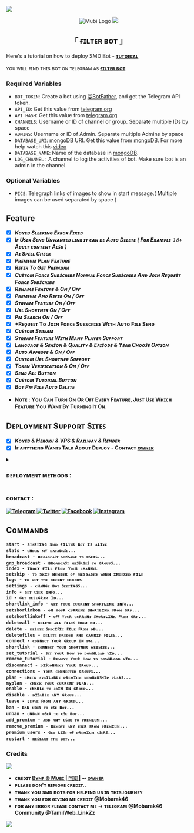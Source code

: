 <img src="https://user-images.githubusercontent.com/73097560/115834477-dbab4500-a447-11eb-908a-139a6edaec5c.gif">


<p align="center">
  <img src="https://graph.org/file/5ffb3d8629fdba68be596-0221099cf5691bcc52.jpg" alt="Mubi Logo">


<img src="https://user-images.githubusercontent.com/73097560/115834477-dbab4500-a447-11eb-908a-139a6edaec5c.gif">
  
</p>
<h2 align="center">
  「 ғɪʟᴛᴇʀ ʙᴏᴛ 」
</h2>

Here's a tutorial on how to deploy SMD Bot - <b>[ᴛᴜᴛᴏʀɪᴀʟ](https://t.me/Mobarak46)</b>

ʏᴏᴜ ᴡɪʟʟ ꜰɪɴᴅ ᴛʜɪs ʙᴏᴛ ᴏɴ ᴛᴇʟᴇɢʀᴀᴍ ᴀs <b>[ғɪʟᴛᴇʀ ʙᴏᴛ](https://telegram.me/Samandes_bot)</b>

### Required Variables
* `BOT_TOKEN`: Create a bot using [@BotFather](https://telegram.dog/BotFather), and get the Telegram API token.
* `API_ID`: Get this value from [telegram.org](https://my.telegram.org/apps)
* `API_HASH`: Get this value from [telegram.org](https://my.telegram.org/apps)
* `CHANNELS`: Username or ID of channel or group. Separate multiple IDs by space
* `ADMINS`: Username or ID of Admin. Separate multiple Admins by space
* `DATABASE_URI`: [mongoDB](https://www.mongodb.com) URI. Get this value from [mongoDB](https://www.mongodb.com). For more help watch this [video](https://youtu.be/1G1XwEOnxxo)
* `DATABASE_NAME`: Name of the database in [mongoDB](https://www.mongodb.com).
* `LOG_CHANNEL` : A channel to log the activities of bot. Make sure bot is an admin in the channel.
### Optional Variables
* `PICS`: Telegraph links of images to show in start message.( Multiple images can be used separated by space )
## Feature 
<b>

- [x] *Kᴏʏᴇʙ Sʟᴇᴇᴘɪɴɢ Eʀʀᴏʀ Fɪxᴇᴅ*
- [x] *Iғ Uꜱᴇʀ Sᴇɴᴅ Uɴᴡᴀɴᴛᴇᴅ ʟɪɴᴋ ɪᴛ ᴄᴀɴ ʙᴇ Aᴜᴛᴏ Dᴇʟᴇᴛᴇ ( Fᴏʀ Exᴀᴍᴘʟᴇ 𝟷𝟾+ Aᴅᴜʟᴛ ᴄᴏɴᴛᴇɴᴛ Aʟꜱᴏ )*
- [x] *Aɪ Sᴘᴇʟʟ Cʜᴇᴄᴋ*
- [x] *Pʀᴇᴍɪᴜᴍ Pʟᴀɴ Fᴇᴀᴛᴜʀᴇ*
- [x] *Rᴇғᴇʀ Tᴏ Gᴇᴛ Pʀᴇᴍɪᴜᴍ*
- [x] *Cᴜꜱᴛᴏᴍ Fᴏʀᴄᴇ Sᴜʙꜱᴄʀɪʙᴇ Nᴏʀᴍᴀʟ Fᴏʀᴄᴇ Sᴜʙꜱᴄʀɪʙᴇ Aɴᴅ Jᴏɪɴ Rᴇǫᴜᴇꜱᴛ Fᴏʀᴄᴇ Sᴜʙꜱᴄʀɪʙᴇ*
- [x] *Rᴇɴᴀᴍᴇ Fᴇᴀᴛᴜʀᴇ & Oɴ / Oғғ*
- [x] *Pʀᴇᴍɪᴜᴍ Aɴᴅ Rᴇғᴇʀ Oɴ / Oғғ*
- [x] *Sᴛʀᴇᴀᴍ Fᴇᴀᴛᴜʀᴇ Oɴ / Oғғ*
- [x] *Uʀʟ Sʜᴏʀᴛɴᴇʀ Oɴ / Oғғ*
- [x] *Pᴍ Sᴇᴀʀᴄʜ Oɴ / Oғғ*
- [x] *Rᴇǫᴜᴇꜱᴛ Tᴏ Jᴏɪɴ Fᴏʀᴄᴇ Sᴜʙꜱᴄʀɪʙᴇ Wɪᴛʜ Aᴜᴛᴏ Fɪʟᴇ Sᴇɴᴅ
- [x] *Cᴜꜱᴛᴏᴍ Sᴛʀᴇᴀᴍ*
- [x] *Sᴛʀᴇᴀᴍ Fᴇᴀᴛᴜʀᴇ Wɪᴛʜ Mᴀɴʏ Pʟᴀʏᴇʀ Sᴜᴘᴘᴏʀᴛ*
- [x] *Lᴀɴɢᴜᴀɢᴇ & Sᴇᴀꜱᴏɴ & Qᴜᴀʟɪᴛʏ & Eᴘɪꜱᴏᴅᴇ & Yᴇᴀʀ Cʜᴏᴏꜱᴇ Oᴘᴛɪᴏɴ*
- [x] *Aᴜᴛᴏ Aᴘᴘʀᴏᴠᴇ & Oɴ / Oғғ*
- [x] *Cᴜꜱᴛᴏᴍ Uʀʟ Sʜᴏʀᴛɴᴇʀ Sᴜᴘᴘᴏʀᴛ*
- [x] *Tᴏᴋᴇɴ Vᴇʀɪғɪᴄᴀᴛɪᴏɴ & Oɴ / Oғғ*
- [x] *Sᴇɴᴅ Aʟʟ Bᴜᴛᴛᴏɴ*
- [x] *Cᴜꜱᴛᴏᴍ Tᴜᴛᴏʀɪᴀʟ Bᴜᴛᴛᴏɴ*
- [x] *Bᴏᴛ Pᴍ Fɪʟᴇ Aᴜᴛᴏ Dᴇʟᴇᴛᴇ*
- Nᴏᴛᴇ : Yᴏᴜ Cᴀɴ Tᴜʀɴ Oɴ Oʀ Oғғ Eᴠᴇʀʏ Fᴇᴀᴛᴜʀᴇ, Jᴜꜱᴛ Uꜱᴇ Wʜɪᴄʜ Fᴇᴀᴛᴜʀᴇ Yᴏᴜ Wᴀɴᴛ Bʏ Tᴜʀɴɪɴɢ Iᴛ Oɴ.

## Dᴇᴘʟᴏʏᴍᴇɴᴛ Sᴜᴘᴘᴏʀᴛ Sɪᴛᴇꜱ

- [x]  *Kᴏʏᴇʙ & Hᴇʀᴏᴋᴜ & VPS & Rᴀɪʟᴡᴀʏ & Rᴇɴᴅᴇʀ*
- [x] Iғ ᴀɴʏᴛʜɪɴɢ Wᴀɴᴛꜱ Tᴀʟᴋ Aʙᴏᴜᴛ Dᴇᴘʟᴏʏ - Cᴏɴᴛᴀᴄᴛ [ᴏᴡɴᴇʀ](https://t.me/Mobarak46)
<details>
<summary><h3><b>ᴅᴇᴘʟᴏʏᴍᴇɴᴛ ᴍᴇᴛʜᴏᴅs :</b></h3></summary>
<h3 align="center">
    ─「 ᴅᴇᴩʟᴏʏ ᴏɴ ʜᴇʀᴏᴋᴜ 」─
</h3>

<p align="center"><a href="https://heroku.com/deploy?template=https://github.com/SMDxTG/SMD-Filter-Bot">
  <img src="https://www.herokucdn.com/deploy/button.svg" alt="Deploy On Heroku">
</a></p>
<h3 align="center">
    ─「 ᴅᴇᴩʟᴏʏ ᴏɴ ᴋᴏʏᴇʙ 」─
</h3>
<p align="center"><a href="https://app.koyeb.com/deploy?type=git&repository=https://github.com/SMDxTG/SMD-Filter-Bot&branch=SMD_BOTz&name=SMD_BOTz">
  <img src="https://www.koyeb.com/static/images/deploy/button.svg" alt="Deploy On Koyeb">
</a></p>
<h3 align="center">
    ─「 ᴅᴇᴩʟᴏʏ ᴏɴ ʀᴀɪʟᴡᴀʏ 」─
</h3>
<p align="center"><a href="https://railway.app/deploy?template=https://github.com/SMDxTG/SMD-Filter-Bot">
     <img height="45px" src="https://railway.app/button.svg">
</a></p>
<h3 align="center">
    ─「 ᴅᴇᴩʟᴏʏ ᴏɴ ʀᴇɴᴅᴇʀ 」─
</h3>
<p align="center"><a href="https://render.com/deploy?repo=https://github.com/SMDxTG/SMD-Filter-Bot">
<img src="https://render.com/images/deploy-to-render-button.svg" alt="Deploy to Render">
</a></p>
<h3 align="center">
    ─「 ᴅᴇᴩʟᴏʏ ᴏɴ ᴠᴘs 」─
</h3>
<p>
<pre>
git clone https://github.com/SMDxTG/SMD-Filter-Bot
cd SMD-Filter-Bot
virtualenv -p /usr/bin/python3 venv
. ./venv/bin/activate
pip install -r requirements.txt
python3 bot.py
</pre>
</p>
</details>

### ᴄᴏɴᴛᴀᴄᴛ :
<a href="https://t.me/Mobarak46"><img title="Telegram" src="https://img.shields.io/badge/Telegram-%23000000.svg?&style=for-the-badge&logo=telegram&logoColor=61DAFB"></a>
<a href="https://twitter.com/"><img title="Twitter" src="https://img.shields.io/badge/Twitter-12100E?style=for-the-badge&logo=twitter&logoColor=white"></a>
<a href="https://facebook.com/"><img title="Facebook" src="https://img.shields.io/badge/facebook-%231877F2.svg?&style=for-the-badge&logo=facebook&logoColor=white"></a>
<a href="https://instagram.com/GnmsEditz"><img title="Instagram" src="https://img.shields.io/badge/instagram-%23E4405F.svg?&style=for-the-badge&logo=instagram&logoColor=white"></a>

## Cᴏᴍᴍᴀɴᴅs
```
start - sᴛᴀʀᴛɪɴɢ sᴍᴅ ғɪʟᴛᴇʀ ʙᴏᴛ ɪs ᴀʟɪᴠᴇ
stats - ᴄʜᴇᴄᴋ ᴍʏ ᴅᴀᴛᴀʙᴀꜱᴇ...
broadcast - ʙʀᴏᴀᴅᴄᴀꜱᴛ ᴍᴇꜱꜱᴀɢᴇ ᴛᴏ ᴜꜱᴇʀꜱ...
grp_broadcast - ʙʀᴏᴀᴅᴄᴀꜱᴛ ᴍᴇꜱꜱᴀɢᴇꜱ ᴛᴏ ɢʀᴏᴜᴘꜱ...
index - ɪɴᴅᴇx ғɪʟᴇ ғʀᴏᴍ ʏᴏᴜʀ ᴄʜᴀɴɴᴇʟ 
setskip - ᴛᴏ sᴋɪᴘ ɴᴜᴍʙᴇʀ ᴏғ ᴍᴇssᴀɢᴇs ᴡʜᴇɴ ɪɴᴅᴇxᴇᴅ ғɪʟᴇ
logs - ᴛᴏ ɢᴇᴛ ᴛʜᴇ ʀᴇᴄᴇɴᴛ ᴇʀʀᴏʀs
settings - ᴄʜᴀɴɢᴇ ʙᴏᴛ ꜱᴇᴛᴛɪɴɢꜱ...
info - ɢᴇᴛ ᴜꜱᴇʀ ɪɴꜰᴏ...
id - ɢᴇᴛ ᴛᴇʟᴇɢʀᴀᴍ ɪᴅ...
shortlink_info - ɢᴇᴛ ʏᴏᴜʀ ᴄᴜʀʀᴇɴᴛ ꜱʜᴏʀᴛʟɪɴᴋ ɪɴꜰᴏ...
setshorlinkon - ᴏɴ ʏᴏᴜʀ ᴄᴜʀʀᴇɴᴛ ꜱʜᴏʀᴛʟɪɴᴋ ꜰʀᴏᴍ ɢʀᴘ...
setshortlinkoff - ᴏꜰꜰ ʏᴏᴜʀ ᴄᴜʀʀᴇɴᴛ ꜱʜᴏʀᴛʟɪɴᴋ ꜰʀᴏᴍ ɢʀᴘ...
deleteall - ᴅᴇʟᴇᴛᴇ ᴀʟʟ ꜰɪʟᴇꜱ ꜰʀᴏᴍ ᴅʙ...
delete - ᴅᴇʟᴇᴛᴇ ꜱᴘᴇᴄɪꜰɪᴄ ꜰɪʟᴇ ꜰʀᴏᴍ ᴅʙ...
deletefiles - ᴅᴇʟᴇᴛᴇ ᴘʀᴇᴅᴠᴅ ᴀɴᴅ ᴄᴀᴍʀɪᴘ ꜰɪʟᴇꜱ...
connect - ᴄᴏɴɴᴇᴄᴛ ʏᴏᴜʀ ɢʀᴏᴜᴘ ɪɴ ᴘᴍ...
shortlink - ᴄᴏɴɴᴇᴄᴛ ʏᴏᴜʀ ꜱʜᴏʀᴛɴᴇʀ ᴡᴇʙꜱɪᴛᴇ...
set_tutorial - ꜱᴇᴛ ʏᴏᴜʀ ʜᴏᴡ ᴛᴏ ᴅᴏᴡɴʟᴏᴀᴅ ᴠɪᴅ...
remove_tutorial - ʀᴇᴍᴏᴠᴇ ʏᴏᴜʀ ʜᴏᴡ ᴛᴏ ᴅᴏᴡɴʟᴏᴀᴅ ᴠɪᴅ...
disconnect - ᴅɪꜱᴄᴏɴɴᴇᴄᴛ ʏᴏᴜʀ ɢʀᴏᴜᴘ...
connections - ʏᴏᴜʀ ᴄᴏɴɴᴇᴄᴛᴇᴅ ɢʀᴏᴜᴘꜱ...
plan - ᴄʜᴇᴄᴋ ᴀᴠᴀɪʟᴀʙʟᴇ ᴘʀᴇᴍɪᴜᴍ ᴍᴇᴍʙᴇʀꜱʜɪᴘ ᴘʟᴀɴꜱ...
myplan - ᴄʜᴇᴄᴋ ʏᴏᴜʀ ᴄᴜʀʀᴜɴᴛ ᴘʟᴀɴ...
enable - ᴇɴᴀʙʟᴇ ᴛᴏ ᴊᴏɪɴ ɪɴ ɢʀᴏᴜᴘ...
disable - ᴅɪꜱᴀʙʟᴇ ᴀɴʏ ɢʀᴏᴜᴘ...
leave - ʟᴇᴀᴠᴇ ꜰʀᴏᴍ ᴀɴʏ ɢʀᴏᴜᴘ...
ban - ʙᴀɴ ᴜꜱᴇʀ ᴛᴏ ᴜꜱᴇ ʙᴏᴛ...
unban - ᴜɴʙᴀɴ ᴜꜱᴇʀ ᴛᴏ ᴜꜱᴇ ʙᴏᴛ...
add_premium - ᴀᴅᴅ ᴀɴʏ ᴜꜱᴇʀ ᴛᴏ ᴘʀᴇᴍɪᴜᴍ...
remove_premium - ʀᴇᴍᴏᴠᴇ ᴀɴʏ ᴜꜱᴇʀ ꜰʀᴏᴍ ᴘʀᴇᴍɪᴜᴍ...
premium_users - ɢᴇᴛ ʟɪꜱᴛ ᴏꜰ ᴘʀᴇᴍɪᴜᴍ ᴜꜱᴇʀꜱ...
restart - ʀᴇꜱᴛᴀʀᴛ ᴛʜᴇ ʙᴏᴛ...
```


### Credits

<img src="https://user-images.githubusercontent.com/73097560/115834477-dbab4500-a447-11eb-908a-139a6edaec5c.gif">

- ᴄʀᴇᴅɪᴛ <b>[Bʏɴғ ♔︎ Mᴜʙɪ | 🇾🇪 |](https://t.me/Mobarak46)  ➻  [ᴏᴡɴᴇʀ](https://t.me/Mobarak46) </b>
- ᴘʟᴇᴀsᴇ ᴅᴏɴ'ᴛ ʀᴇᴍᴏᴠᴇ ᴄʀᴇᴅɪᴛ..
- ᴛʜᴀɴᴋ ʏᴏᴜ sᴍᴅ ʙᴏᴛs ғᴏʀ ʜᴇʟᴘɪɴɢ ᴜs ɪɴ ᴛʜɪs ᴊᴏᴜʀɴᴇʏ 
- ᴛʜᴀɴᴋ ʏᴏᴜ ғᴏʀ ɢɪᴠɪɴɢ ᴍᴇ ᴄʀᴇᴅɪᴛ @Mobarak46 
- ғᴏʀ ᴀɴʏ ᴇʀʀᴏʀ ᴘʟᴇᴀsᴇ ᴄᴏɴᴛᴀᴄᴛ ᴍᴇ -> ᴛᴇʟᴇɢʀᴀᴍ @Mobarak46 Community @TamilWeb_LinkZz </b>
<img src="https://user-images.githubusercontent.com/73097560/115834477-dbab4500-a447-11eb-908a-139a6edaec5c.gif">
